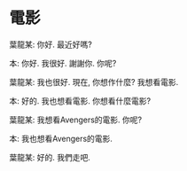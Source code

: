 電影
=====


葉龍某: 你好. 最近好嗎?


本: 你好. 我很好. 謝謝你. 你呢?


葉龍某: 我也很好. 現在, 你想作什麼? 我想看電影.


本: 好的. 我也想看電影. 你想看什麼電影?


葉龍某: 我想看Avengers的電影. 你呢?


本: 我也想看Avengers的電影.


葉龍某: 好的. 我們走吧.
